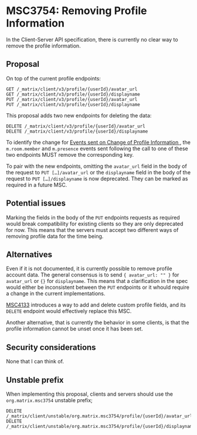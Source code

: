 # MSC3754: Removing Profile Information

In the Client-Server API specification, there is currently no clear way to remove the profile information.

## Proposal

On top of the current profile endpoints:

```http
GET /_matrix/client/v3/profile/{userId}/avatar_url
GET /_matrix/client/v3/profile/{userId}/displayname
PUT /_matrix/client/v3/profile/{userId}/avatar_url
PUT /_matrix/client/v3/profile/{userId}/displayname
```

This proposal adds two new endpoints for deleting the data:

```http
DELETE /_matrix/client/v3/profile/{userId}/avatar_url
DELETE /_matrix/client/v3/profile/{userId}/displayname
```

To identify the change for [Events sent on Change of Profile Information ](https://spec.matrix.org/v1.11/client-server-api/#events-on-change-of-profile-information),
the `m.room.member` and `m.presence` events sent following the call to one of these two endpoints MUST remove the
corresponding key.

To pair with the new endpoints, omitting the `avatar_url` field in the body of the request to `PUT […]/avatar_url` or
the `displayname` field in the body of the request to `PUT […]/displayname` is now deprecated. They can be marked as
required in a future MSC.

## Potential issues

Marking the fields in the body of the `PUT` endpoints requests as required would break compatibility for existing
clients so they are only deprecated for now. This means that the servers must accept two different ways of removing
profile data for the time being.

## Alternatives

Even if it is not documented, it is currently possible to remove profile account data. The general consensus is to send
`{ avatar_url: "" }` for `avatar_url` or `{}` for `displayname`. This means that a clarification in the spec would
either be inconsistent between the `PUT` endpoints or it whould require a change in the current implementations.

[MSC4133](https://github.com/matrix-org/matrix-spec-proposals/pull/4133) introduces a way to add and delete custom
profile fields, and its `DELETE` endpoint would effectively replace this MSC.

Another alternative, that is currently the behavior in some clients, is that the profile information cannot be unset
once it has been set.

## Security considerations

None that I can think of.

## Unstable prefix

When implementing this proposal, clients and servers should use the `org.matrix.msc3754` unstable prefix;

```http
DELETE /_matrix/client/unstable/org.matrix.msc3754/profile/{userId}/avatar_url
DELETE /_matrix/client/unstable/org.matrix.msc3754/profile/{userId}/displayname
```
